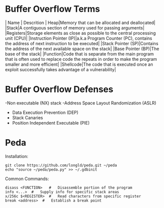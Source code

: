 # Buffer Overflow Terms
| Name | Descrition |
Heap|Memory that can be allocated and deallocated|
|Stack|A contiguous section of memory used for passing arguments|
|Registers|Storage elements as close as possible to the central processing unit (CPU)|
|Instruction Pointer (IP)|a.k.a Program Counter (PC), contains the address of next instruction to be executed|
|Stack Pointer (SP)|Contains the address of the next available space on the stack|
|Base Pointer (BP)|The base of the stack|
|Function|Code that is separate from the main program that is often used to replace code the repeats in order to make the program smaller and more efficient|
|Shellcode|The code that is executed once an exploit successfully takes advantage of a vulnerability|

# Buffer Overflow Defenses
-Non executable (NX) stack
-Address Space Layout Randomization (ASLR)
- Data Execution Prevention (DEP)
- Stack Canaries
- Position Independent Executable (PIE)

# Peda
Installation:
```
git clone https://github.com/longld/peda.git ~/peda
echo "source ~/peda/peda.py" >> ~/.gdbinit
```
Common Commands:
```
disass <FUNCTION>   #   Disassemble portion of the program
info <...>  #   Supply info for specific stack areas
x/256c $<REGISTER>  #   Read characters from specific register
break <address>  #   Establish a break point
```
